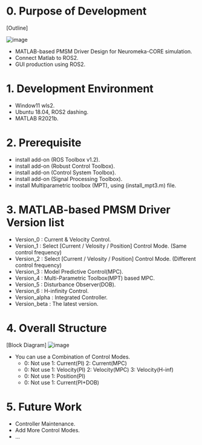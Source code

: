 # 0. Purpose of Development
[Outline]

![image](https://user-images.githubusercontent.com/75024315/146764699-65282edc-9c5c-496c-8166-ad33a24b3e72.png)

- MATLAB-based PMSM Driver Design for Neuromeka-CORE simulation.
- Connect Matlab to ROS2.
- GUI production using ROS2.

# 1. Development Environment
- Window11 wls2.
- Ubuntu 18.04, ROS2 dashing.
- MATLAB R2021b.

# 2. Prerequisite
- install add-on (ROS Toolbox v1.2).
- install add-on (Robust Control Toolbox).
- install add-on (Control System Toolbox).
- install add-on (Signal Processing Toolbox).
- install Multiparametric toolbox (MPT), using (install_mpt3.m) file.

# 3. MATLAB-based PMSM Driver Version list
- Version_0 : Current & Velocity Control.
- Version_1 : Select [Current / Velosity / Position] Control Mode. (Same control frequency)
- Version_2 : Select [Current / Velosity / Position] Control Mode. (Different control frequency)
- Version_3 : Model Predictive Control(MPC).
- Version_4 : Multi-Parametric Toolbox(MPT) based MPC.
- Version_5 : Disturbance Observer(DOB).
- Version_6 : H-infinity Control. 
- Version_alpha : Integrated Controller.
- Version_beta : The latest version.

# 4. Overall Structure
[Block Diagram]
![image](https://user-images.githubusercontent.com/75024315/146320252-668cc404-c65a-4717-9e4b-b3a94f3cee56.png)

- You can use a Combination of Control Modes.
  - 0: Not use      1: Current(PI)   2: Current(MPC)      
  - 0: Not use      1: Velocity(PI)  2: Velocity(MPC) 3: Velocity(H-inf)    
  - 0: Not use      1: Position(PI)      
  - 0: Not use      1: Current(PI+DOB)

# 5. Future Work
- Controller Maintenance.
- Add More Control Modes.
- ...
